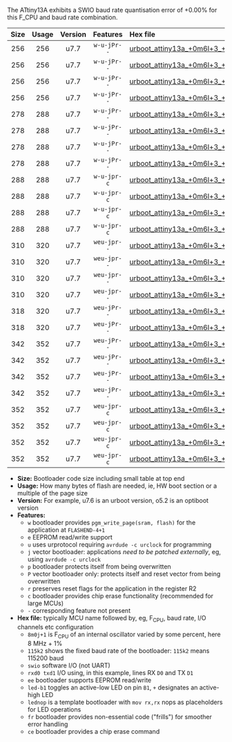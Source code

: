 The ATtiny13A exhibits a SWIO baud rate quantisation error of +0.00% for this F_CPU and baud rate combination.

|Size|Usage|Version|Features|Hex file|
|:-:|:-:|:-:|:-:|:--|
|256|256|u7.7|`w-u-jPr--`|[urboot_attiny13a_+0m6l+3_+++1k2_swio_rxb0_txb1_led+b2.hex](https://raw.githubusercontent.com/stefanrueger/urboot.hex/main/mcus/attiny13a/internal_oscillator/fcpu_+0m6l+3/br_+++1k2/urboot_attiny13a_+0m6l+3_+++1k2_swio_rxb0_txb1_led+b2.hex)|
|256|256|u7.7|`w-u-jPr--`|[urboot_attiny13a_+0m6l+3_+++1k2_swio_rxb0_txb1_lednop.hex](https://raw.githubusercontent.com/stefanrueger/urboot.hex/main/mcus/attiny13a/internal_oscillator/fcpu_+0m6l+3/br_+++1k2/urboot_attiny13a_+0m6l+3_+++1k2_swio_rxb0_txb1_lednop.hex)|
|256|256|u7.7|`w-u-jPr--`|[urboot_attiny13a_+0m6l+3_+++1k2_swio_rxb1_txb0_led+b2.hex](https://raw.githubusercontent.com/stefanrueger/urboot.hex/main/mcus/attiny13a/internal_oscillator/fcpu_+0m6l+3/br_+++1k2/urboot_attiny13a_+0m6l+3_+++1k2_swio_rxb1_txb0_led+b2.hex)|
|256|256|u7.7|`w-u-jPr--`|[urboot_attiny13a_+0m6l+3_+++1k2_swio_rxb1_txb0_lednop.hex](https://raw.githubusercontent.com/stefanrueger/urboot.hex/main/mcus/attiny13a/internal_oscillator/fcpu_+0m6l+3/br_+++1k2/urboot_attiny13a_+0m6l+3_+++1k2_swio_rxb1_txb0_lednop.hex)|
|278|288|u7.7|`w-u-jPr--`|[urboot_attiny13a_+0m6l+3_+++1k2_swio_rxb0_txb1_led+b2_fr.hex](https://raw.githubusercontent.com/stefanrueger/urboot.hex/main/mcus/attiny13a/internal_oscillator/fcpu_+0m6l+3/br_+++1k2/urboot_attiny13a_+0m6l+3_+++1k2_swio_rxb0_txb1_led+b2_fr.hex)|
|278|288|u7.7|`w-u-jPr--`|[urboot_attiny13a_+0m6l+3_+++1k2_swio_rxb0_txb1_lednop_fr.hex](https://raw.githubusercontent.com/stefanrueger/urboot.hex/main/mcus/attiny13a/internal_oscillator/fcpu_+0m6l+3/br_+++1k2/urboot_attiny13a_+0m6l+3_+++1k2_swio_rxb0_txb1_lednop_fr.hex)|
|278|288|u7.7|`w-u-jPr--`|[urboot_attiny13a_+0m6l+3_+++1k2_swio_rxb1_txb0_led+b2_fr.hex](https://raw.githubusercontent.com/stefanrueger/urboot.hex/main/mcus/attiny13a/internal_oscillator/fcpu_+0m6l+3/br_+++1k2/urboot_attiny13a_+0m6l+3_+++1k2_swio_rxb1_txb0_led+b2_fr.hex)|
|278|288|u7.7|`w-u-jPr--`|[urboot_attiny13a_+0m6l+3_+++1k2_swio_rxb1_txb0_lednop_fr.hex](https://raw.githubusercontent.com/stefanrueger/urboot.hex/main/mcus/attiny13a/internal_oscillator/fcpu_+0m6l+3/br_+++1k2/urboot_attiny13a_+0m6l+3_+++1k2_swio_rxb1_txb0_lednop_fr.hex)|
|288|288|u7.7|`w-u-jpr-c`|[urboot_attiny13a_+0m6l+3_+++1k2_swio_rxb0_txb1_led+b2_fr_ce.hex](https://raw.githubusercontent.com/stefanrueger/urboot.hex/main/mcus/attiny13a/internal_oscillator/fcpu_+0m6l+3/br_+++1k2/urboot_attiny13a_+0m6l+3_+++1k2_swio_rxb0_txb1_led+b2_fr_ce.hex)|
|288|288|u7.7|`w-u-jpr-c`|[urboot_attiny13a_+0m6l+3_+++1k2_swio_rxb0_txb1_lednop_fr_ce.hex](https://raw.githubusercontent.com/stefanrueger/urboot.hex/main/mcus/attiny13a/internal_oscillator/fcpu_+0m6l+3/br_+++1k2/urboot_attiny13a_+0m6l+3_+++1k2_swio_rxb0_txb1_lednop_fr_ce.hex)|
|288|288|u7.7|`w-u-jpr-c`|[urboot_attiny13a_+0m6l+3_+++1k2_swio_rxb1_txb0_led+b2_fr_ce.hex](https://raw.githubusercontent.com/stefanrueger/urboot.hex/main/mcus/attiny13a/internal_oscillator/fcpu_+0m6l+3/br_+++1k2/urboot_attiny13a_+0m6l+3_+++1k2_swio_rxb1_txb0_led+b2_fr_ce.hex)|
|288|288|u7.7|`w-u-jpr-c`|[urboot_attiny13a_+0m6l+3_+++1k2_swio_rxb1_txb0_lednop_fr_ce.hex](https://raw.githubusercontent.com/stefanrueger/urboot.hex/main/mcus/attiny13a/internal_oscillator/fcpu_+0m6l+3/br_+++1k2/urboot_attiny13a_+0m6l+3_+++1k2_swio_rxb1_txb0_lednop_fr_ce.hex)|
|310|320|u7.7|`weu-jpr--`|[urboot_attiny13a_+0m6l+3_+++1k2_swio_rxb0_txb1_ee_led+b2.hex](https://raw.githubusercontent.com/stefanrueger/urboot.hex/main/mcus/attiny13a/internal_oscillator/fcpu_+0m6l+3/br_+++1k2/urboot_attiny13a_+0m6l+3_+++1k2_swio_rxb0_txb1_ee_led+b2.hex)|
|310|320|u7.7|`weu-jpr--`|[urboot_attiny13a_+0m6l+3_+++1k2_swio_rxb0_txb1_ee_lednop.hex](https://raw.githubusercontent.com/stefanrueger/urboot.hex/main/mcus/attiny13a/internal_oscillator/fcpu_+0m6l+3/br_+++1k2/urboot_attiny13a_+0m6l+3_+++1k2_swio_rxb0_txb1_ee_lednop.hex)|
|310|320|u7.7|`weu-jpr--`|[urboot_attiny13a_+0m6l+3_+++1k2_swio_rxb1_txb0_ee_led+b2.hex](https://raw.githubusercontent.com/stefanrueger/urboot.hex/main/mcus/attiny13a/internal_oscillator/fcpu_+0m6l+3/br_+++1k2/urboot_attiny13a_+0m6l+3_+++1k2_swio_rxb1_txb0_ee_led+b2.hex)|
|310|320|u7.7|`weu-jpr--`|[urboot_attiny13a_+0m6l+3_+++1k2_swio_rxb1_txb0_ee_lednop.hex](https://raw.githubusercontent.com/stefanrueger/urboot.hex/main/mcus/attiny13a/internal_oscillator/fcpu_+0m6l+3/br_+++1k2/urboot_attiny13a_+0m6l+3_+++1k2_swio_rxb1_txb0_ee_lednop.hex)|
|318|320|u7.7|`weu-jPr--`|[urboot_attiny13a_+0m6l+3_+++1k2_swio_rxb0_txb1_ee.hex](https://raw.githubusercontent.com/stefanrueger/urboot.hex/main/mcus/attiny13a/internal_oscillator/fcpu_+0m6l+3/br_+++1k2/urboot_attiny13a_+0m6l+3_+++1k2_swio_rxb0_txb1_ee.hex)|
|318|320|u7.7|`weu-jPr--`|[urboot_attiny13a_+0m6l+3_+++1k2_swio_rxb1_txb0_ee.hex](https://raw.githubusercontent.com/stefanrueger/urboot.hex/main/mcus/attiny13a/internal_oscillator/fcpu_+0m6l+3/br_+++1k2/urboot_attiny13a_+0m6l+3_+++1k2_swio_rxb1_txb0_ee.hex)|
|342|352|u7.7|`weu-jPr--`|[urboot_attiny13a_+0m6l+3_+++1k2_swio_rxb0_txb1_ee_led+b2_fr.hex](https://raw.githubusercontent.com/stefanrueger/urboot.hex/main/mcus/attiny13a/internal_oscillator/fcpu_+0m6l+3/br_+++1k2/urboot_attiny13a_+0m6l+3_+++1k2_swio_rxb0_txb1_ee_led+b2_fr.hex)|
|342|352|u7.7|`weu-jPr--`|[urboot_attiny13a_+0m6l+3_+++1k2_swio_rxb0_txb1_ee_lednop_fr.hex](https://raw.githubusercontent.com/stefanrueger/urboot.hex/main/mcus/attiny13a/internal_oscillator/fcpu_+0m6l+3/br_+++1k2/urboot_attiny13a_+0m6l+3_+++1k2_swio_rxb0_txb1_ee_lednop_fr.hex)|
|342|352|u7.7|`weu-jPr--`|[urboot_attiny13a_+0m6l+3_+++1k2_swio_rxb1_txb0_ee_led+b2_fr.hex](https://raw.githubusercontent.com/stefanrueger/urboot.hex/main/mcus/attiny13a/internal_oscillator/fcpu_+0m6l+3/br_+++1k2/urboot_attiny13a_+0m6l+3_+++1k2_swio_rxb1_txb0_ee_led+b2_fr.hex)|
|342|352|u7.7|`weu-jPr--`|[urboot_attiny13a_+0m6l+3_+++1k2_swio_rxb1_txb0_ee_lednop_fr.hex](https://raw.githubusercontent.com/stefanrueger/urboot.hex/main/mcus/attiny13a/internal_oscillator/fcpu_+0m6l+3/br_+++1k2/urboot_attiny13a_+0m6l+3_+++1k2_swio_rxb1_txb0_ee_lednop_fr.hex)|
|352|352|u7.7|`weu-jpr-c`|[urboot_attiny13a_+0m6l+3_+++1k2_swio_rxb0_txb1_ee_led+b2_fr_ce.hex](https://raw.githubusercontent.com/stefanrueger/urboot.hex/main/mcus/attiny13a/internal_oscillator/fcpu_+0m6l+3/br_+++1k2/urboot_attiny13a_+0m6l+3_+++1k2_swio_rxb0_txb1_ee_led+b2_fr_ce.hex)|
|352|352|u7.7|`weu-jpr-c`|[urboot_attiny13a_+0m6l+3_+++1k2_swio_rxb0_txb1_ee_lednop_fr_ce.hex](https://raw.githubusercontent.com/stefanrueger/urboot.hex/main/mcus/attiny13a/internal_oscillator/fcpu_+0m6l+3/br_+++1k2/urboot_attiny13a_+0m6l+3_+++1k2_swio_rxb0_txb1_ee_lednop_fr_ce.hex)|
|352|352|u7.7|`weu-jpr-c`|[urboot_attiny13a_+0m6l+3_+++1k2_swio_rxb1_txb0_ee_led+b2_fr_ce.hex](https://raw.githubusercontent.com/stefanrueger/urboot.hex/main/mcus/attiny13a/internal_oscillator/fcpu_+0m6l+3/br_+++1k2/urboot_attiny13a_+0m6l+3_+++1k2_swio_rxb1_txb0_ee_led+b2_fr_ce.hex)|
|352|352|u7.7|`weu-jpr-c`|[urboot_attiny13a_+0m6l+3_+++1k2_swio_rxb1_txb0_ee_lednop_fr_ce.hex](https://raw.githubusercontent.com/stefanrueger/urboot.hex/main/mcus/attiny13a/internal_oscillator/fcpu_+0m6l+3/br_+++1k2/urboot_attiny13a_+0m6l+3_+++1k2_swio_rxb1_txb0_ee_lednop_fr_ce.hex)|

- **Size:** Bootloader code size including small table at top end
- **Usage:** How many bytes of flash are needed, ie, HW boot section or a multiple of the page size
- **Version:** For example, u7.6 is an urboot version, o5.2 is an optiboot version
- **Features:**
  + `w` bootloader provides `pgm_write_page(sram, flash)` for the application at `FLASHEND-4+1`
  + `e` EEPROM read/write support
  + `u` uses urprotocol requiring `avrdude -c urclock` for programming
  + `j` vector bootloader: applications *need to be patched externally*, eg, using `avrdude -c urclock`
  + `p` bootloader protects itself from being overwritten
  + `P` vector bootloader only: protects itself and reset vector from being overwritten
  + `r` preserves reset flags for the application in the register R2
  + `c` bootloader provides chip erase functionality (recommended for large MCUs)
  + `-` corresponding feature not present
- **Hex file:** typically MCU name followed by, eg, F<sub>CPU</sub>, baud rate, I/O channels etc configuration
  + `8m0j+1` is F<sub>CPU</sub> of an internal oscillator varied by some percent, here 8 MHz + 1%
  + `115k2` shows the fixed baud rate of the bootloader: `115k2` means 115200 baud
  + `swio` software I/O (not UART)
  + `rxd0 txd1` I/O using, in this example, lines RX `D0` and TX `D1`
  + `ee` bootloader supports EEPROM read/write
  + `led-b1` toggles an active-low LED on pin `B1`, `+` designates an active-high LED
  + `lednop` is a template bootloader with `mov rx,rx` nops as placeholders for LED operations
  + `fr` bootloader provides non-essential code ("frills") for smoother error handling
  + `ce` bootloader provides a chip erase command
